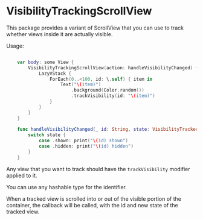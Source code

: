 # VisibilityTrackingScrollView

This package provides a variant of ScrollView that you can use to track whether views inside it are actually visible.

Usage: 

```swift

    var body: some View {
        VisibilityTrackingScrollView(action: handleVisibilityChanged) {
            LazyVStack {
                ForEach(0..<100, id: \.self) { item in
                    Text("\(item)")
                        .background(Color.random())
                        .trackVisibility(id: "\(item)")
                }
            }
        }
    }
    
    func handleVisibilityChanged(_ id: String, state: VisibilityTracker<String>.Change) {
        switch state {
            case .shown: print("\(id) shown")
            case .hidden: print("\(id) hidden")
        }
    }


```

Any view that you want to track should have the `trackVisibility` modifier applied to it. 

You can use any hashable type for the identifier.

When a tracked view is scrolled into or out of the visible portion of the container, the callback will be called, with the id and new state of the tracked view.


